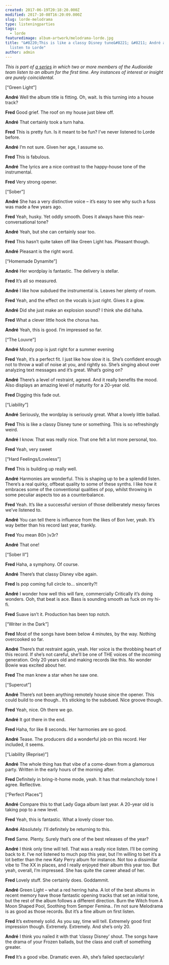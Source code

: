 ```yaml
---
created: 2017-06-19T20:18:20.000Z
modified: 2017-10-08T16:20:09.000Z
slug: lorde-melodrama
type: listeningparties
tags:
  - lorde
featuredimage: album-artwork/melodrama-lorde.jpg
title: "&#8220;This is like a classy Disney tune&#8221; &#8211; André and Fred
  listen to Lorde"
author: admin
---
```

*This is part of [a series](/listeningparties/) in which two or more members of the Audioxide team listen to an album for the first time. Any instances of interest or insight are purely coincidental.*

[“Green Light”]

**André**
Well the album title is fitting.
Oh, wait. Is this turning into a house track?

**Fred**
Good grief.
The roof on my house just blew off.

**André**
That certainly took a turn haha.

**Fred**
This is pretty fun.
Is it meant to be fun? I’ve never listened to Lorde before.

**André**
I’m not sure. Given her age, I assume so.

**Fred**
This is fabulous.

**André**
The lyrics are a nice contrast to the happy-house tone of the instrumental.

**Fred**
Very strong opener.

[“Sober”]

**André**
She has a very distinctive voice – it’s easy to see why such a fuss was made a few years ago.

**Fred**
Yeah, husky.
Yet oddly smooth. Does it always have this near-conversational tone?

**André**
Yeah, but she can certainly soar too.

**Fred**
This hasn’t quite taken off like Green Light has.
Pleasant though.

**André**
Pleasant is the right word.

[“Homemade Dynamite”]

**André**
Her wordplay is fantastic. The delivery is stellar.

**Fred**
It’s all so measured.

**André**
I like how subdued the instrumental is.
Leaves her plenty of room.

**Fred**
Yeah, and the effect on the vocals is just right.
Gives it a glow.

**André**
Did she just make an explosion sound?
I think she did haha.

**Fred**
What a clever little hook the chorus has.

**André**
Yeah, this is good.
I’m impressed so far.

[“The Louvre”]

**André**
Moody pop is just right for a summer evening

**Fred**
Yeah, it’s a perfect fit.
I just like how slow it is. She’s confident enough not to throw a wall of noise at you, and rightly so.
She’s singing about over analyzing text messages and it’s great.
What’s going on?

**André**
There’s a level of restraint, agreed.
And it really benefits the mood.
Also displays an amazing level of maturity for a 20-year old.

**Fred**
Digging this fade out.

[“Liability”]

**André**
Seriously, the wordplay is seriously great.
What a lovely little ballad.

**Fred**
This is like a classy Disney tune or something.
This is so refreshingly weird.

**André**
I know.
That was really nice.
That one felt a lot more personal, too.

**Fred**
Yeah, very sweet

[“Hard Feelings/Loveless”]

**Fred**
This is building up really well.

**André**
Harmonies are wonderful.
This is shaping up to be a splendid listen.
There’s a real quirky, offbeat quality to some of these synths.
I like how it embraces some of the conventional qualities of pop, whilst throwing in some peculiar aspects too as a counterbalance.

**Fred**
Yeah. It’s like a successful version of those deliberately messy farces we’ve listened to.

**André**
You can tell there is influence from the likes of Bon Iver, yeah.
It’s way better than his record last year, frankly.

**Fred**
You mean 80n )v3r?

**André**
That one!

[“Sober II”]

**Fred**
Haha, a symphony. Of course.

**André**
There’s that classy Disney vibe again.

**Fred**
Is pop coming full circle to… sincerity?!

**André**
I wonder how well this will fare, commercially
Critically it’s doing wonders.
Ooh, that beat is ace.
Bass is sounding smooth as fuck on my hi-fi.

**Fred**
Suave isn’t it.
Production has been top notch.

[“Writer in the Dark”]

**Fred**
Most of the songs have been below 4 minutes, by the way. Nothing overcooked so far.

**André**
There’s that restraint again, yeah.
Her voice is the throbbing heart of this record. If she’s not careful, she’ll be one of THE voices of the incoming generation.
Only 20 years old and making records like this.
No wonder Bowie was excited about her.

**Fred**
The man knew a star when he saw one.

[“Supercut”]

**André**
There’s not been anything remotely house since the opener.
This could build to one though..
It’s sticking to the subdued.
Nice groove though.

**Fred**
Yeah, nice.
Oh there we go.

**André**
It got there in the end.

**Fred**
Haha, for like 8 seconds.
Her harmonies are so good.

**André**
Tease.
The producers did a wonderful job on this record.
Her included, it seems.

[“Liability (Reprise)”]

**André**
The whole thing has that vibe of a come-down from a glamorous party.
Written in the early hours of the morning after.

**Fred**
Definitely in bring-it-home mode, yeah.
It has that melancholy tone I agree.
Reflective.

[“Perfect Places”]

**André**
Compare this to that Lady Gaga album last year.
A 20-year old is taking pop to a new level.

**Fred**
Yeah, this is fantastic.
What a lovely closer too.

**André**
Absolutely.
I’ll definitely be returning to this.

**Fred**
Same. Plenty.
Surely that’s one of the best releases of the year?

**André**
I think only time will tell.
That was a really nice listen.
I’ll be coming back to it.
I’ve not listened to much pop this year, but I’m willing to bet it’s a lot better than the new Katy Perry album for instance.
Not too a dissimilar vibe to The XX in places, and I really enjoyed their album this year too.
But yeah, overall, I’m impressed.
She has quite the career ahead of her.

**Fred**
Lovely stuff.
She certainly does.
Goddammit.

**André**
Green Light – what a red herring haha.
A lot of the best albums in recent memory have those fantastic opening tracks that set an initial tone, but the rest of the album follows a different direction.
Burn the Witch from A Moon Shaped Pool, Soothing from Semper Femina..
I’m not sure Melodrama is as good as those records. But it’s a fine album on first listen.

**Fred**
It’s extremely solid. As you say, time will tell.
Extremely good first impression though.
Extremely.
Extremely.
And she’s only 20.

**André**
I think you nailed it with that ‘classy Disney’ shout.
The songs have the drama of your Frozen ballads, but the class and craft of something greater.

**Fred**
It’s a good vibe.
Dramatic even.
Ah, she’s failed spectacularly!